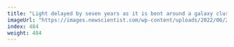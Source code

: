 ```yaml
---
title: "Light delayed by seven years as it is bent around a galaxy cluster"
imageUrl: "https://images.newscientist.com/wp-content/uploads/2022/06/21175548/SEI_110822884.jpg?width=600"
index: 484
weight: 484
---
```

